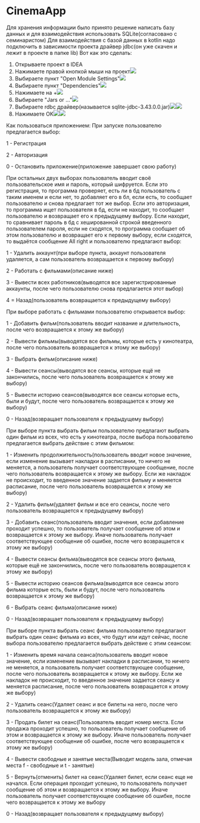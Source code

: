 # CinemaApp
Для хранения информации было принято решение написать базу данных и для взаимодействия использовать SQLite(согласовано с семинаристом)
Для взаимодействия с базой данных в kotlin надо подключить в зависимости проекта драйвер jdbc(он уже скачен и лежит в проекте в папке lib)
Вот как это сделать:
1. Открываете проект в IDEA
2. Нажимаете правой кнопкой мыши на проект![](1.png)
3. Выбираете пункт "Open Module Settings"![](2.png)
4. Выбираете пункт "Dependencies"![](3.png)
5. Нажимаете на +![](4.png)
6. Выбираете "Jars or ..."![](5.png)
7. Выбираете rdbc драйвер(называется sqlite-jdbc-3.43.0.0.jar)![](6.png)![](7.png)
8. Нажимаете OK![](8.png)![](9.png)


Как пользоваться приложением:
При запуске пользователю предлагается выбор:

1 - Регистрация

2 - Авторизация 

0 - Остановить приложение(приложение завершает свою работу)


При остальных двух выборах пользователь вводит своё пользовательское имя и пароль, который шифруется. Если это регистрация, то программа проверяет, есть ли в бд пользователь с таким именем и если нет, то добавляет его в бл, если есть, то сообщает пользователю и снова предлагает тот же выбор. Если это авторизация, то программа ищет пользователя в бд, если не находит, то сообщает пользователю и возвращает его к предыдущему выбору. Если находит, то сравнивает пароль в бд с хешированной строкой введенного пользователем пароля, если не сходятся, то программа сообщает об этом пользователю и возвращает его к первому выбору, если сходятся, то выдаётся сообщение All right и пользователю предлагают выбор:

1 - Удалить аккаунт(при выборе пункта, аккаунт пользователя удаляется, а сам пользователь возвращается к первому выбору)

2 - Работать с фильмами(описание ниже)

3 - Вывести всех работников(выводятся все зарегистрированные аккаунты, после чего пользователю снова предлагается этот выбор)

4 = Назад(пользователь возвращается к предыдущему выбору)


При выборе работать с фильмами пользователю открывается выбор:

1 - Добавить фильм(пользователь вводит название и длительность, после чего возвращается к этому же выбору)

2 - Вывести фильмы(выводятся все фильмы, которые есть у кинотеатра, после чего пользователь возвращается к этому же выбору)

3 - Выбрать фильм(описание ниже)

4 - Вывести сеансы(выводятся все сеансы, которые ещё не закончились, после чего пользователь возвращается к этому же выбору)

5 - Вывести историю сеансов(выводятся все сеансы которые есть, были и будут, после чего пользователь возвращается к этому же выбору)

0 - Назад(возвращает пользователя к предыдущему выбору)


При выборе пункта выбрать фильм пользователю предлагают выбрать один фильм из всех, что есть у кинотеатра, после выбора пользователю предлагается выбрать действие с этим фильмом:

1 - Изменить продолжительность(пользователь вводит новое значение, если изменение вызывает накладки в расписании, то ничего не меняется, а пользователь получает соответствующее сообщение, после чего пользователь возвращается к этому же выбору. Если же накладок не происходит, то введенное значение задается фильму и меняется расписание, после чего пользователь возвращается к этому же выбору)

2 - Удалить фильм(удаляет фильм и все его сеансы, после чего пользователь возвращается к предыдущему выбору)

3 - Добавить сеанс(пользователь вводит значения, если добавление проходит успешно, то пользователь получает сообщение об этом и возвращается к этому же выбору. Иначе пользователь получает соответствующее сообщение об ошибке, после чего возвращается к этому же выбору)

4 - Вывести сеансы фильма(выводятся все сеансы этого фильма, которые ещё не закончились, после чего пользователь возвращается к этому же выбору)

5 - Вывести историю сеансов фильма(выводятся все сеансы этого фильма которые есть, были и будут, после чего пользователь возвращается к этому же выбору)

6 - Выбрать сеанс фильма(описание ниже)

0 - Назад(возвращает пользователя к предыдущему выбору)


При выборе пункта выбрать сеанс фильма пользователю предлагают выбрать один сеанс фильма из всех, что будут или идут сейчас, после выбора пользователю предлагается выбрать действие с этим сеансом:

1 - Изменить время начала сеанса(пользователь вводит новое значение, если изменение вызывает накладки в расписании, то ничего не меняется, а пользователь получает соответствующее сообщение, после чего пользователь возвращается к этому же выбору. Если же накладок не происходит, то введенное значение задается сеансу и меняется расписание, после чего пользователь возвращается к этому же выбору)

2 - Удалить сеанс(Удаляет сеанс и все билеты на него, после чего пользователь возвращается к этому же выбору)

3 - Продать билет на сеанс(Пользователь вводит номер места. Если продажа проходит успешно, то пользователь получает сообщение об этом и возвращается к этому же выбору. Иначе пользователь получает соответствующее сообщение об ошибке, после чего возвращается к этому же выбору)

4 - Вывести свободные и занятые места(Выводит модель зала, отмечая места f - свободные и t - занятые)

5 - Вернуть(отменить) билет на сеанс(Удаляет билет, если сеанс еще не начался. Если операция проходит успешно, то пользователь получает сообщение об этом и возвращается к этому же выбору. Иначе пользователь получает соответствующее сообщение об ошибке, после чего возвращается к этому же выбору

0 - Назад(возвращает пользователя к предыдущему выбору)
